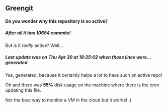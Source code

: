## Greengit

#### Do you wonder why this repository is so active?

##### After all it has 10654 commits!

But is it *really* active? Well...

##### Last update was on Thu Apr 30 at 18:25:02 when those lines were... generated

Yes, generated, because it certainly helps a lot to have such an active repo!

Oh and there was **55%** disk usage on the machine
where there is the cron updating this file.

Not the best way to monitor a VM in the cloud but it works! :)
